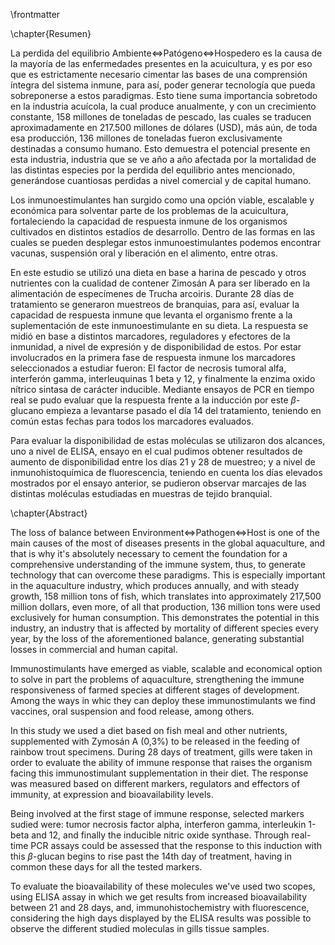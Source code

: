 \frontmatter

\chapter{Resumen}

La perdida del equilibrio Ambiente$\Leftrightarrow$Patógeno$\Leftrightarrow$Hospedero es la causa de la mayoría de las enfermedades presentes en la acuicultura, y es por eso que es estrictamente necesario cimentar las bases de una comprensión íntegra del sistema inmune, para así, poder generar tecnología que pueda sobreponerse a estos paradigmas. Esto tiene suma importancia sobretodo en la industria acuícola, la cual produce anualmente, y con un crecimiento constante, 158 millones de toneladas de pescado, las cuales se traducen aproximadamente en 217.500 millones de dólares (USD), más aún, de toda esa producción, 136 millones de toneladas fueron exclusivamente destinadas a consumo humano. Esto demuestra el potencial presente en esta industria, industria que se ve año a año afectada por la mortalidad de las distintas especies por la perdida del equilibrio antes mencionado, generándose cuantiosas perdidas a nivel comercial y de capital humano. 

Los inmunoestimulantes han surgido como una opción viable, escalable y económica para solventar parte de los problemas de la acuicultura, fortaleciendo la capacidad de respuesta inmune de los organismos cultivados en distintos estadíos de desarrollo. Dentro de las formas en las cuales se pueden desplegar estos inmunoestimulantes podemos encontrar vacunas, suspensión oral y liberación en el alimento, entre otras.

En este estudio se utilizó una dieta en base a harina de pescado y otros nutrientes con la cualidad de contener Zimosán A para ser liberado en la alimentación de especímenes de Trucha arcoiris. Durante 28 días de tratamiento se generaron muestreos de branquias, para así, evaluar la capacidad de respuesta inmune que levanta el organismo frente a la suplementación de este inmunoestimulante en su dieta. La respuesta se midió en base a distintos marcadores, reguladores y efectores de la inmunidad, a nivel de expresión y de disponibilidad de estos. Por estar involucrados en la primera fase de respuesta inmune los marcadores seleccionados a estudiar fueron: El factor de necrosis tumoral alfa, interferón gamma, interleuquinas 1 beta y 12, y finalmente la enzima oxido nítrico sintasa de carácter inducible. Mediante ensayos de PCR en tiempo real se pudo evaluar que la respuesta frente a la inducción por este $\beta$-glucano empieza a levantarse pasado el día 14 del tratamiento, teniendo en común estas fechas para todos los marcadores evaluados. 

Para evaluar la disponibilidad de estas moléculas se utilizaron dos alcances, uno a nivel de ELISA, ensayo en el cual pudimos obtener resultados de aumento de disponibilidad entre los días 21 y 28 de muestreo; y a nivel de inmunohistoquímica de fluorescencia, teniendo en cuenta los días elevados mostrados por el ensayo anterior, se pudieron observar marcajes de las distintas moléculas estudiadas en muestras de tejido branquial. 

\chapter{Abstract}

The loss of balance between Environment$\Leftrightarrow$Pathogen$\Leftrightarrow$Host is one of the main causes of the most of diseases presents in the global aquaculture, and that is why it's absolutely necessary to cement the foundation for a comprehensive understanding of the immune system, thus, to generate technology that can overcome these paradigms. This is especially important in the aquaculture industry, which produces annually, and with steady growth, 158 million tons of fish, which translates into approximately 217,500 million dollars, even more, of all that production, 136 million tons were used exclusively for human consumption. This demonstrates the potential in this industry, an industry that is affected by mortality of different species every year, by the loss of the aforementioned balance, generating substantial losses in commercial and human capital.

Immunostimulants have emerged as viable, scalable and economical option to solve in part the problems of aquaculture, strengthening the immune responsiveness of farmed species at different stages of development. Among the ways in whic they can deploy these immunostimulants we find vaccines, oral suspension and food release, among others.

In this study we used a diet based on fish meal and other nutrients, supplemented with Zymosán A (0,3\%) to be released in the feeding of rainbow trout specimens. During 28 days of treatment, gills were taken in order to evaluate the ability of immune response that raises the organism facing this immunostimulant supplementation in their diet. The response was measured based on different markers, regulators and effectors of immunity, at expression and bioavailability levels. 

Being involved at the first stage of immune response, selected markers sudied were: tumor necrosis factor alpha, interferon gamma, interleukin 1-beta and 12, and finally the inducible nitric oxide synthase. Through real-time PCR assays could be assessed that the response to this induction with this $\beta$-glucan begins to rise past the 14th day of treatment, having in common these days for all the tested markers.

To evaluate the bioavailability of these molecules we've used two scopes, using ELISA assay in which we get results from increased bioavailability between 21 and 28 days, and, immunohistochemistry with fluorescence, considering the high days displayed by the ELISA results was possible to observe the different studied moleculas in gills tissue samples.